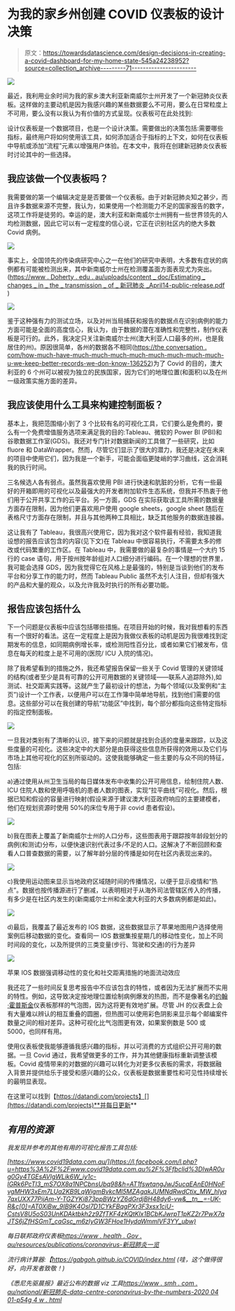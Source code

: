 # 为我的家乡州创建 COVID 仪表板的设计决策

> 原文：<https://towardsdatascience.com/design-decisions-in-creating-a-covid-dashboard-for-my-home-state-545a24238952?source=collection_archive---------71----------------------->

![](img/df8d549cb1a0b84cc9eac58269a7ce1f.png)

最近，我利用业余时间为我的家乡澳大利亚新南威尔士州开发了一个新冠肺炎仪表板。这样做的主要动机是因为我感兴趣的某些数据要么不可用，要么在日常粒度上不可用，要么没有以我认为有价值的方式呈现。仪表板可在此处找到:

设计仪表板是一个数据项目，也是一个设计决策。需要做出的决策包括:需要哪些指标，最终用户将如何使用该工具，如何添加适合于指标的上下文，如何在仪表板中导航或添加“流程”元素以增强用户体验。在本文中，我将在创建新冠肺炎仪表板时讨论其中的一些选择。

## 我应该做一个仪表板吗？

我需要做的第一个编辑决定是是否要做一个仪表板。由于对新冠肺炎知之甚少，而且许多数据来源不完整，我认为，如果使用一个检测能力不足的国家报告的数字，这项工作将是徒劳的。幸运的是，澳大利亚和新南威尔士州拥有一些世界领先的人均检测数据，因此它可以有一定程度的信心说，它正在识别社区内的绝大多数 Covid 病例。

![](img/ec24d7a16aa26e9c5d9fe8411998699d.png)

事实上，全国领先的传染病研究中心之一在他们的研究中表明，大多数有症状的病例都有可能被检测出来，其中新南威尔士州在检测覆盖面方面表现尤为突出。([https://www . Doherty . edu . au/uploads/content _ doc/Estimating _ changes _ in _ the _ transmission _ of _ 新冠肺炎 _April14-public-release.pdf](https://www.doherty.edu.au/uploads/content_doc/Estimating_changes_in_the_transmission_of_COVID-19_April14-public-release.pdf) )

![](img/5c1afd84e4ee454046434899d4e2054d.png)

鉴于这种强有力的测试立场，以及对州当局捕获和报告的数据点在识别病例的能力方面可能是全面的高度信心，我认为，由于数据的潜在准确性和完整性，制作仪表板是可行的。此外，我决定只关注新南威尔士州(澳大利亚人口最多的州，也是我居住的州)。原因很简单，各州的数据各不相同([https://the conversation . com/how-much-have-much-much-much-much-much-much-much-much-u-we-keep-better-records-we-don-know-136252](https://theconversation.com/how-much-has-australia-really-flattened-the-curve-of-coronavirus-until-we-keep-better-records-we-dont-know-136252))为了 Covid 的目的，澳大利亚的 6 个州可以被视为独立的民族国家，因为它们的地理位置(和面积)以及在州一级政策实施方面的差异。

## 我应该使用什么工具来构建控制面板？

基本上，我把范围缩小到了 3 个比较有名的可视化工具，它们要么是免费的，要么有一个免费增值服务选项来满足我的目的:Tableau、微软的 Power BI (PBI)和谷歌数据工作室(GDS)。我还对专门针对数据新闻的工具做了一些研究，比如 fluore 和 DataWrapper。然而，尽管它们显示了很大的潜力，我还是决定在未来的项目中使用它们，因为我是一个新手，可能会面临更陡峭的学习曲线，这会消耗我的执行时间。

三名候选人各有弱点。虽然我喜欢使用 PBI 进行快速和肮脏的分析，它有一些最好的开箱即用的可视化以及最强大的开发者附加软件生态系统，但我并不热衷于他们用于公开共享工作的云平台。另一方面，GDS 在实际获取该工具所需的数据量方面存在限制，因为他们更喜欢用户使用 google sheets，google sheet 随后在表格尺寸方面存在限制，并且与其他两种工具相比，缺乏其他服务的数据连接器。

这让我有了 Tableau，我很高兴使用它，因为我对这个软件最有经验，我知道我设想的报告应该包含的内容(见下文)在 Tableau 中很容易执行，不需要太多的修改或代码繁重的工作区。在 Tableau 中，我需要做的最复杂的事情是一个大约 15 行的 case 语句，用于按州按年龄组对人口细分进行编码。在一个理想的世界里，我可能会选择 GDS，因为我觉得它在风格上是最强的，特别是当谈到他们的发布平台和分享工作的能力时，然而 Tableau Public 虽然不太引人注目，但却有强大的产品和大量的观众，以及允许我及时执行的所有必要功能。

## 报告应该包括什么

下一个问题是仪表板中应该包括哪些措施。在项目开始的时候，我对我想看的东西有一个很好的看法。这在一定程度上是因为我做仪表板的动机是因为我很难找到定期发布的信息，如同期病例增长率，或检测阳性百分比，或者如果它们被发布，信息在每天的粒度上是不可用的(医院/ ICU 入院的情况)。

除了我希望看到的措施之外，我还希望报告保留一些关于 Covid 管理的关键领域的结构(或者至少是具有可靠的公开可用数据的关键领域——联系人追踪除外),如测试、社交距离实践等。这就产生了最初设计的想法，为每个领域(以及案例和“主页”)设计一个工作表，以便用户可以在工作簿中简单地导航，找到他们需要的信息。这些部分可以在我创建的导航“功能区”中找到，每个部分都指向这些特定指标的指定控制面板。

![](img/7ccf93521a4f5a7ba869681e721c6483.png)

一旦我对类别有了清晰的认识，接下来的问题就是找到合适的度量来跟踪，以及这些度量的可视化。这些决定中的大部分是由获得这些信息所获得的效用以及它们与市场上其他可视化的区别所驱动的。这使我能够确定一些主要的与众不同的特征，包括:

a)通过使用从州卫生当局的每日媒体发布中收集的公开可用信息，绘制住院人数、ICU 住院人数和使用呼吸机的患者人数的图表，实现“拉平曲线”可视化。然后，根据已知和假设的容量进行映射(假设来源于建议澳大利亚政府响应的主要建模者，他们在规划资源时使用 50%的床位专用于非 covid 患者假设)。

![](img/b5ca57280ec67fbf6c1d74cc896d0f03.png)

b)我在图表上覆盖了新南威尔士州的人口分布，这些图表用于跟踪按年龄段划分的病例(和测试)分布，以便快速识别代表过多/不足的人口。这解决了不断回顾和查看人口普查数据的需要，以了解年龄分层的传播是如何在社区内表现出来的。

![](img/38dd3e44966685c5b0d8ea0e337459fa.png)

c)我使用运动图来显示当地政府区域随时间的传播情况，以便于显示疫情和“热点”。数据也按传播源进行了删减，以表明相对于从海外司法管辖区传入的传播，有多少是在社区内发生的(新南威尔士州和全澳大利亚的大多数病例都是如此)。

![](img/48bd38c48432f07c440940c29764e1ae.png)

d)最后，我覆盖了最近发布的 IOS 数据，这些数据显示了苹果地图用户选择使用案例后移动数据的变化。查看同一 IOS 数据集按星期几的移动性变化，加上不同时间段的变化，以及所提供的三类变量(步行、驾驶和交通)的行为差异

![](img/79e861068e2e94955ab8dd88ae0f0637.png)

苹果 IOS 数据强调移动性的变化和社交距离措施的地面流动效应

我还花了一些时间反复思考报告中不应该包含的特性，或者因为无法扩展而不实用的特性。例如，这导致决定按地理位置绘制病例爆发的热图，而不是像著名的[约翰·霍普斯金](https://coronavirus.jhu.edu/map.html)仪表板那样的气泡图，因为这将更有效地扩展。尽管 JH 的仪表盘上会有大量难以辨认的相互重叠的圆圈，但热图可以使用彩色阴影来显示每个邮编案件数量之间的相对差异。这种可视化比气泡图更有效，如果案例数是 500 或 5000，也同样有用。

使用仪表板使我能够遵循我感兴趣的指标，并以可消费的方式组织公开可用的数据。一旦 Covid 通过，我希望做更多的工作，并为其他健康指标重新调整该模板。Covid 疫情带来的对数据的兴趣可以转化为对更多仪表板的需求，将数据融入背景并提供给乐于接受和感兴趣的公众，仪表板是数据重要性和可见性持续增长的最明显表现。

在这里可以找到【https://datandi.com/projects】[](https://datandi.com/projects)**并每日更新**

## *有用的资源*

*我发现并参考的其他有用的可视化报告工具包括:*

*[https://www.covid19data.com.au/](https://l.facebook.com/l.php?u=https%3A%2F%2Fwww.covid19data.com.au%2F%3Ffbclid%3DIwAR0ug0Gy4TGEsAVlgWLik6W_iy1c-lGRk6PcTI3_mS7OX8a1NPCbnsUbq98&h=AT1fswtqngJwJ5ucaEAnE0HNoFvgMHW3xEm7LUa2KB9LqWigmBvkcMI5MZAgakJUMNdRwdCtix_MW_hIyq7qxUXX77PijAm-Y-TGZYKi873ppBWzYZ6dGrdjBH48dy6-vw&__tn__=-UK-R&c[0]=AT0XiBw_9IB9K4Osl7D1CYkFBqgPXr3F3xsx1ciU-CstsV8U5oS03UnKDAktbkh2z9ZfTKF4zKQtKlx1BCbKJwrpT1pKZ2r7PwX7aJTS6jZfHSGmT_caGsc_m6zIyGW3FHoe1HydaWmmlVF3YY_ubw)*

*每日联邦政府仪表板[https://www . health . Gov . au/resources/publications/coronavirus-新冠肺炎一览](https://l.facebook.com/l.php?u=https%3A%2F%2Fwww.health.gov.au%2Fresources%2Fpublications%2Fcoronavirus-covid-19-at-a-glance%3Ffbclid%3DIwAR3-sZxMsJUTBWVK8qt-8MMfVTsREb-9Rss-njl-U0GYgujBe5WmRrYcn9Q&h=AT1xyDy2oWVhWCnHlnGail1ObTwGt-f0u_gpPCFb58_KJyUaOjc-iAIdvi_onwVfxR4i6Rri7KgtHzGQuWwb0j3e1riYEwPh-RTdznlK165JefYudchvZd8ZElDzSYTyAA&__tn__=-UK-R&c[0]=AT0XiBw_9IB9K4Osl7D1CYkFBqgPXr3F3xsx1ciU-CstsV8U5oS03UnKDAktbkh2z9ZfTKF4zKQtKlx1BCbKJwrpT1pKZ2r7PwX7aJTS6jZfHSGmT_caGsc_m6zIyGW3FHoe1HydaWmmlVF3YY_ubw)*

*流行病计算器:【https://gabgoh.github.io/COVID/index.html (哇，这个做得很好，向开发者致敬！)*

*《悉尼先驱晨报》最近公布的数据 viz 工具[https://www . smh . com . au/national/新冠肺炎-data-centre-coronavirus-by-the-numbers-2020 04 01-p54g 4 w . html](https://l.facebook.com/l.php?u=https%3A%2F%2Fwww.smh.com.au%2Fnational%2Fcovid-19-data-centre-coronavirus-by-the-numbers-20200401-p54g4w.html%3Ffbclid%3DIwAR3-sZxMsJUTBWVK8qt-8MMfVTsREb-9Rss-njl-U0GYgujBe5WmRrYcn9Q&h=AT1G6OpaWyJ0NpNkpdQFxqvk7memp0eBvexkMa_zbOkBMJj3-W4x9LfgrpyQdIQzlhCKHb-V0_ef6PkHk5T77tX4r-mp79kQsG1zqaMj8jHYisJNqG7r0H-_Nl0TgmDmBw&__tn__=-UK-R&c[0]=AT0XiBw_9IB9K4Osl7D1CYkFBqgPXr3F3xsx1ciU-CstsV8U5oS03UnKDAktbkh2z9ZfTKF4zKQtKlx1BCbKJwrpT1pKZ2r7PwX7aJTS6jZfHSGmT_caGsc_m6zIyGW3FHoe1HydaWmmlVF3YY_ubw)*